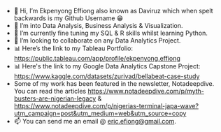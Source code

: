 - 👋 Hi, I’m Ekpenyong Effiong also known as Daviruz which when spelt backwards is my Github Username 😁
- 👀 I’m into Data Analysis, Business Analysis & Visualization.
- 🌱 I’m currently fine tuning my SQL & R skills whilst learning Python.
- 💞️ I’m looking to collaborate on any Data Analytics Project.
- 📊 Here’s the link to my Tableau Portfolio: https://public.tableau.com/app/profile/ekpenyong.effiong
- 📊 Here's the link to my Google Data Analytics Capstone Project: https://www.kaggle.com/datasets/zurivad/bellabeat-case-study
- Some of my work has been featured in the newsletter, Notadeepdive. You can read the articles https://www.notadeepdive.com/p/myth-busters-are-nigerian-legacy & https://www.notadeepdive.com/p/nigerias-terminal-japa-wave?utm_campaign=post&utm_medium=web&utm_source=copy
- 📫 You can send me an email @ eric.efiong@gmail.com.

<!---
zurivad7/zurivad7 is a ✨ special ✨ repository because its `README.md` (this file) appears on your GitHub profile.
You can click the Preview link to take a look at your changes.
--->
